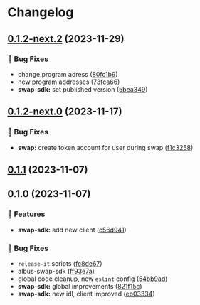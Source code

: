 # Changelog

## [0.1.2-next.2](https://github.com/mfactory-lab/albus/compare/@albus-finance/swap-sdk-v0.1.2-next.0...@albus-finance/swap-sdk-v0.1.2-next.2) (2023-11-29)


### 🐞 Bug Fixes

* change program adress ([80fc1b9](https://github.com/mfactory-lab/albus/commit/80fc1b9508b0cff28c61525eb7661bc8102b92dc))
* new program addresses ([73fca66](https://github.com/mfactory-lab/albus/commit/73fca66d856db7625e00009accf4d53ccbcd31b3))
* **swap-sdk:** set published version ([5bea349](https://github.com/mfactory-lab/albus/commit/5bea3495733cb33ee733dfa3616def63faa6ea03))

## [0.1.2-next.0](https://github.com/mfactory-lab/albus/compare/@albus-finance/swap-sdk-v0.1.1...@albus-finance/swap-sdk-v0.1.2-next.0) (2023-11-17)


### 🐞 Bug Fixes

* **swap:** create token account for user during swap ([f1c3258](https://github.com/mfactory-lab/albus/commit/f1c32588ede21c847a174a5878086184cab229ca))

## [0.1.1](https://github.com/mfactory-lab/albus/compare/@albus-finance/swap-sdk-v0.1.0...@albus-finance/swap-sdk-v0.1.1) (2023-11-07)

## 0.1.0 (2023-11-07)


### 🌟 Features

* **swap-sdk:** add new client ([c56d941](https://github.com/mfactory-lab/albus/commit/c56d9411df3df2f327b2dec627a4965d40a83ae2))


### 🐞 Bug Fixes

* `release-it` scripts ([fc8de67](https://github.com/mfactory-lab/albus/commit/fc8de679d76dd74ca038f6e8e1ec1a9185eb3e5b))
* albus-swap-sdk ([ff93e7a](https://github.com/mfactory-lab/albus/commit/ff93e7a461307e46217e76be88a620cd43997088))
* global code cleanup, new `eslint` config ([54bb9ad](https://github.com/mfactory-lab/albus/commit/54bb9adc237d48932424e5775d891c957401dd51))
* **swap-sdk:** global improvements ([821f15c](https://github.com/mfactory-lab/albus/commit/821f15c7cb08f3a746ab04a2b5604ff781712c68))
* **swap-sdk:** new idl, client improved ([eb03334](https://github.com/mfactory-lab/albus/commit/eb03334ca2ba01240a7b862265c74a0f56011e13))